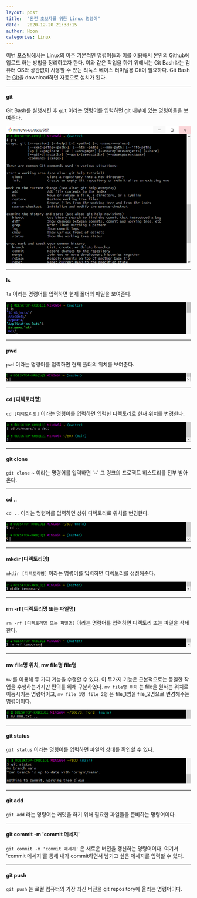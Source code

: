 ```yaml
---
layout: post
title:  "완전 초보자를 위한 Linux 명령어"
date:   2020-12-20 21:38:15
author: Hoon
categories: Linux
---
```


이번 포스팅에서는 Linux의 아주 기본적인 명령어들과 이를 이용해서 본인의 Github에 업로드 하는 방법을 정리하고자 한다. 이와 같은 작업을 하기 위해서는 Git Bash라는 컴퓨터 OS와 상관없이 사용할 수 있는 리눅스 베이스 터미널용 Git이 필요하다. Git Bash는 [Git](http://git-scm.com/)을 download하면 자동으로 설치가 된다. 

----

#### git

Git Bash를 실행시킨 후 `git` 이라는 명령어를 입력하면 git 내부에 있는 명령어들을 보여준다.

![git.PNG](https://github.com/hoon-923/hoon-923.github.io/blob/main/_images/Linux/1/git.PNG?raw=true)

----

#### ls

`ls` 이라는 명령어를 입력하면 현재 폴더의 파일을 보여준다.

![ls.PNG](https://github.com/hoon-923/hoon-923.github.io/blob/main/_images/Linux/1/ls.PNG?raw=true)

----

#### pwd

`pwd` 이라는 명령어를 입력하면 현재 폴더의 위치를 보여준다.

![pwd.PNG](https://github.com/hoon-923/hoon-923.github.io/blob/main/_images/Linux/1/pwd.PNG?raw=true)

----

#### cd [디렉토리명]

`cd [디렉토리명]`   이라는 명령어를 입력하면 입력한 디렉토리로 현재 위치를 변경한다.

![cd.PNG](https://github.com/hoon-923/hoon-923.github.io/blob/main/_images/Linux/1/cd.PNG?raw=true)

----

#### git clone

`git clone` ~ 이라는 명령어를 입력하면 '~' 그 링크의 프로젝트 히스토리를 전부 받아온다.

----

#### cd ..

`cd ..` 이라는 명령어를 입력하면 상위 디렉토리로 위치를 변경한다.

![cd2.PNG](https://github.com/hoon-923/hoon-923.github.io/blob/main/_images/Linux/1/cd2.PNG?raw=true)

----

#### mkdir [디렉토리명]

`mkdir [디렉토리명]` 이라는 명령어를 입력하면 디렉토리를 생성해준다.

<img src="https://github.com/hoon-923/hoon-923.github.io/blob/master/_images/mkdir.PNG?raw=true" alt="mkdir.PNG" style="zoom:70%;" />

---

#### rm -rf [디렉토리명 또는 파일명]

`rm -rf [디렉토리명 또는 파일명]` 이라는 명령어를 입력하면 디렉토리 또는 파일을 삭제한다.

![rm-rf.PNG](https://github.com/hoon-923/hoon-923.github.io/blob/main/_images/Linux/1/rm-rf.PNG?raw=true)

----

#### mv file명 위치, mv file명 file명

`mv` 를 이용해 두 가지 기능을 수행할 수 있다. 이 두가지 기능은 근본적으로는 동일한 작업을 수행하는거지만 편의를 위해 구분하였다. `mv file명 위치` 는 file을 원하는 위치로 이동시키는 명령어이고, `mv file_1명 file_2명` 은 file_1명을 file_2명으로 변경해주는 명령어이다.                                                        

![mv1.PNG](https://github.com/hoon-923/hoon-923.github.io/blob/main/_images/Linux/1/mv1.PNG?raw=true)

----

#### git status

`git status` 이라는 명령어를 입력하면 파일의 상태를 확인할 수 있다.

![status.PNG](https://github.com/hoon-923/hoon-923.github.io/blob/main/_images/Linux/1/status.PNG?raw=true)

----

#### git add

`git add` 라는 명령어는 커밋을 하기 위해 필요한 파일들을 준비하는 명령어이다.

---

#### git commit -m 'commit 메세지' 

`git commit -m 'commit 메세지'` 은 새로운 버전을 갱신하는 명령어이다. 여기서 'commit 메세지'를 통해 내가 commit하면서 남기고 싶은 메세지를 입력할 수 있다.

---

#### git push

`git push` 는 로컬 컴퓨터의 가장 최신 버전을 git repository에 올리는 명령어이다.



